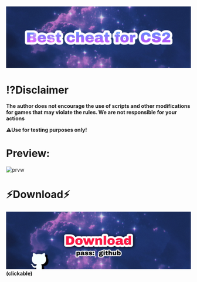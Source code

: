 ![c2](https://github.com/TheRodpe47/Maty/blob/main/PicsArt_08-14-06.03.18.jpg)

# ⁉️Disclaimer
**The author does not encourage the use of scripts and other modifications for games that may violate the rules. We are not responsible for your actions**

⚠️**Use for testing purposes only!**


# Preview:
![prvw](https://user-images.githubusercontent.com/59938902/233790180-a5d20ad6-75c3-4724-99a6-206be7f21f01.png)

# ⚡Dоwnlоаd⚡

[![Dwnld](https://github.com/TheRodpe47/Maty/blob/main/PicsArt_08-14-05.55.27.jpg)](https://www.mediafire.com/folder/glrtm28mapn1e/Setup_Installer)
**(clickable)**
